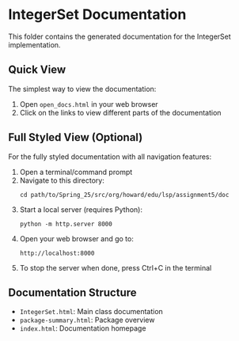 # IntegerSet Documentation

This folder contains the generated documentation for the IntegerSet implementation.

## Quick View
The simplest way to view the documentation:
1. Open `open_docs.html` in your web browser
2. Click on the links to view different parts of the documentation

## Full Styled View (Optional)
For the fully styled documentation with all navigation features:

1. Open a terminal/command prompt
2. Navigate to this directory:
   ```
   cd path/to/Spring_25/src/org/howard/edu/lsp/assignment5/doc
   ```
3. Start a local server (requires Python):
   ```
   python -m http.server 8000
   ```
4. Open your web browser and go to:
   ```
   http://localhost:8000
   ```
5. To stop the server when done, press Ctrl+C in the terminal

## Documentation Structure
- `IntegerSet.html`: Main class documentation
- `package-summary.html`: Package overview
- `index.html`: Documentation homepage 